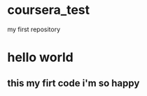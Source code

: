 # coursera_test
my first repository
<h1> hello world </h1>
<h2>this my firt code i'm so happy</h2>

